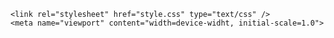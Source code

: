 <!DOCTYPE html>
<html lang="en">

<head>
	<title> Sistem Akademik UNSIL</title>
	<meta charset="utf-8" />
	
	<link rel="stylesheet" href="style.css" type="text/css" />
	<meta name="viewport" content="width=device-widht, initial-scale=1.0">
</head>

